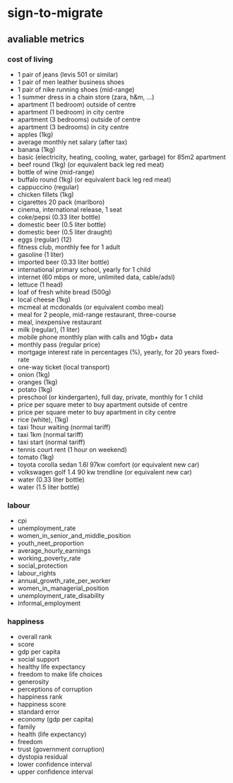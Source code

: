 # sign-to-migrate

## avaliable metrics

### cost of living

- 1 pair of jeans (levis 501 or similar)
- 1 pair of men leather business shoes
- 1 pair of nike running shoes (mid-range)
- 1 summer dress in a chain store (zara, h&m, ...)
- apartment (1 bedroom) outside of centre
- apartment (1 bedroom) in city centre
- apartment (3 bedrooms) outside of centre
- apartment (3 bedrooms) in city centre
- apples (1kg)
- average monthly net salary (after tax)
- banana (1kg)
- basic (electricity, heating, cooling, water, garbage) for 85m2 apartment
- beef round (1kg) (or equivalent back leg red meat)
- bottle of wine (mid-range)
- buffalo round (1kg) (or equivalent back leg red meat)
- cappuccino (regular)
- chicken fillets (1kg)
- cigarettes 20 pack (marlboro)
- cinema, international release, 1 seat
- coke/pepsi (0.33 liter bottle)
- domestic beer (0.5 liter bottle)
- domestic beer (0.5 liter draught)
- eggs (regular) (12)
- fitness club, monthly fee for 1 adult
- gasoline (1 liter)
- imported beer (0.33 liter bottle)
- international primary school, yearly for 1 child
- internet (60 mbps or more, unlimited data, cable/adsl)
- lettuce (1 head)
- loaf of fresh white bread (500g)
- local cheese (1kg)
- mcmeal at mcdonalds (or equivalent combo meal)
- meal for 2 people, mid-range restaurant, three-course
- meal, inexpensive restaurant
- milk (regular), (1 liter)
- mobile phone monthly plan with calls and 10gb+ data
- monthly pass (regular price)
- mortgage interest rate in percentages (%), yearly, for 20 years fixed-rate
- one-way ticket (local transport)
- onion (1kg)
- oranges (1kg)
- potato (1kg)
- preschool (or kindergarten), full day, private, monthly for 1 child
- price per square meter to buy apartment outside of centre
- price per square meter to buy apartment in city centre
- rice (white), (1kg)
- taxi 1hour waiting (normal tariff)
- taxi 1km (normal tariff)
- taxi start (normal tariff)
- tennis court rent (1 hour on weekend)
- tomato (1kg)
- toyota corolla sedan 1.6l 97kw comfort (or equivalent new car)
- volkswagen golf 1.4 90 kw trendline (or equivalent new car)
- water (0.33 liter bottle)
- water (1.5 liter bottle)

### labour

- cpi
- unemployment_rate
- women_in_senior_and_middle_position
- youth_neet_proportion
- average_hourly_earnings
- working_poverty_rate
- social_protection
- labour_rights
- annual_growth_rate_per_worker
- women_in_managerial_position
- unemployment_rate_disability
- informal_employment

### happiness

- overall rank
- score
- gdp per capita
- social support
- healthy life expectancy
- freedom to make life choices
- generosity
- perceptions of corruption
- happiness rank
- happiness score
- standard error
- economy (gdp per capita)
- family
- health (life expectancy)
- freedom
- trust (government corruption)
- dystopia residual
- lower confidence interval
- upper confidence interval